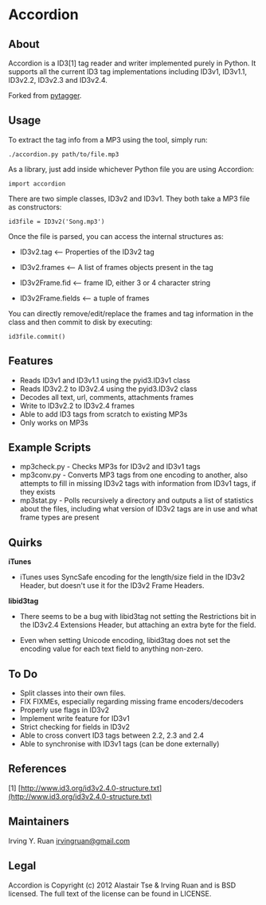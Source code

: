 Accordion
==========================

About
-----
Accordion is a ID3[1] tag reader and writer implemented purely in
Python. It supports all the current ID3 tag implementations including
ID3v1, ID3v1.1, ID3v2.2, ID3v2.3 and ID3v2.4.

Forked from [pytagger](http://www.liquidx.net/pytagger/).

Usage
-----
To extract the tag info from a MP3 using the tool, simply run:

`./accordion.py path/to/file.mp3`

As a library, just add inside whichever Python file you are using Accordion:

`import accordion`

There are two simple classes, ID3v2 and ID3v1. They both take a MP3
file as constructors:

`id3file = ID3v2('Song.mp3')`

Once the file is parsed, you can access the internal structures as:

* ID3v2.tag <-- Properties of the ID3v2 tag
  
* ID3v2.frames <-- A list of frames objects present in the tag
   
* ID3v2Frame.fid <-- frame ID, either 3 or 4 character string
   
* ID3v2Frame.fields <-- a tuple of frames

You can directly remove/edit/replace the frames and tag information
in the class and then commit to disk by executing:

`id3file.commit()`


Features
-----

* Reads ID3v1 and ID3v1.1 using the pyid3.ID3v1 class
* Reads ID3v2.2 to ID3v2.4 using the pyid3.ID3v2 class
* Decodes all text, url, comments, attachments frames
* Write to ID3v2.2 to ID3v2.4 frames
* Able to add ID3 tags from scratch to existing MP3s
* Only works on MP3s

Example Scripts
-----

* mp3check.py - Checks MP3s for ID3v2 and ID3v1 tags
* mp3conv.py  - Converts MP3 tags from one encoding to another,
			  also attempts to fill in missing ID3v2 tags with
			  information from ID3v1 tags, if they exists
* mp3stat.py  - Polls recursively a directory and outputs a list of
			  statistics about the files, including what version of
			  ID3v2 tags are in use and what frame types are present

Quirks
-----

**iTunes**

- iTunes uses SyncSafe encoding for the length/size field in the ID3v2
    Header, but doesn't use it for the ID3v2 Frame Headers.

**libid3tag**
  
- There seems to be a bug with libid3tag not setting the Restrictions
    bit in the ID3v2.4 Extensions Header, but attaching an extra byte
	for the field.

- Even when setting Unicode encoding, libid3tag does not set the
    encoding value for each text field to anything non-zero.


To Do
-----

 * Split classes into their own files.
 * FIX FIXMEs, especially regarding missing frame encoders/decoders
 * Properly use flags in ID3v2
 * Implement write feature for ID3v1
 * Strict checking for fields in ID3v2
 * Able to cross convert ID3 tags between 2.2, 2.3 and 2.4
 * Able to synchronise with ID3v1 tags (can be done externally)

References
-----
[1] [http://www.id3.org/id3v2.4.0-structure.txt](http://www.id3.org/id3v2.4.0-structure.txt)


Maintainers
-----

Irving Y. Ruan <irvingruan@gmail.com>


Legal
-----
Accordion is Copyright (c) 2012 Alastair Tse & Irving Ruan and is BSD licensed. The full text of the license can be found in LICENSE.
